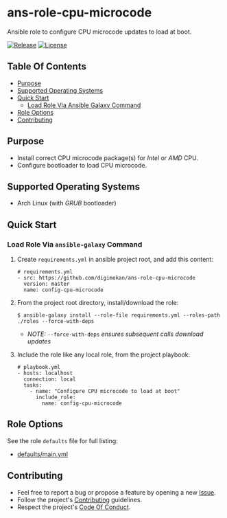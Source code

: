 # ans-role-cpu-microcode

Ansible role to configure CPU microcode updates to load at boot.

[![Release](https://img.shields.io/github/release/digimokan/ans-role-cpu-microcode.svg?label=release)](https://github.com/digimokan/ans-role-cpu-microcode/releases/latest "Latest Release Notes")
[![License](https://img.shields.io/badge/license-MIT-blue.svg?label=license)](LICENSE.md "Project License")

## Table Of Contents

* [Purpose](#purpose)
* [Supported Operating Systems](#supported-operating-systems)
* [Quick Start](#quick-start)
    * [Load Role Via Ansible Galaxy Command](#load-role-via-ansible-galaxy-command)
* [Role Options](#role-options)
* [Contributing](#contributing)

## Purpose

* Install correct CPU microcode package(s) for _Intel_ or _AMD_ CPU.
* Configure bootloader to load CPU microcode.

## Supported Operating Systems

* Arch Linux (with _GRUB_ bootloader)

## Quick Start

### Load Role Via `ansible-galaxy` Command

1. Create `requirements.yml` in ansible project root, and add this content:

   ```
   # requirements.yml
   - src: https://github.com/digimokan/ans-role-cpu-microcode
     version: master
     name: config-cpu-microcode
   ```

2. From the project root directory, install/download the role:

   ```shell
   $ ansible-galaxy install --role-file requirements.yml --roles-path ./roles --force-with-deps
   ```

   * _NOTE:_ `--force-with-deps` _ensures subsequent calls download updates_

3. Include the role like any local role, from the project playbook:

   ```
   # playbook.yml
   - hosts: localhost
     connection: local
     tasks:
       - name: "Configure CPU microcode to load at boot"
         include_role:
           name: config-cpu-microcode
   ```

## Role Options

See the role `defaults` file for full listing:

  * [defaults/main.yml](../defaults/main.yml)

## Contributing

* Feel free to report a bug or propose a feature by opening a new
  [Issue](https://github.com/digimokan/ans-role-cpu-microcode/issues).
* Follow the project's [Contributing](CONTRIBUTING.md) guidelines.
* Respect the project's [Code Of Conduct](CODE_OF_CONDUCT.md).

